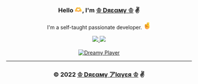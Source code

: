 <h3 align="center">Hello <img width="4%" src="https://github.com/microsoft/fluentui-emoji/blob/main/assets/Heart%20hands/Default/3D/heart_hands_3d_default.png?raw=true">, I'm <a href="https://github.com/Dreamyplayer/">♔ Dяεαмү ♔<a> ✌️</h3>

<p align="center">I'm a self-taught passionate developer. <img width="4%" src="https://github.com/microsoft/fluentui-emoji/blob/main/assets/Crossed%20fingers/Default/3D/crossed_fingers_3d_default.png?raw=true"></p>

<p align="center">
<a href="https://github.com/Dreamyplayer/">
  <img height="50%" width="auto" src="https://api-spotify-three.vercel.app/api" />

  <img height="50%" width="auto" src="https://github-readme-stats.vercel.app/api/wakatime?username=Dreamyplayer&text_color=bcbcbc&hide_border=true&theme=algolia&bg_color=00000000&show_icons=true" />
  </a>
  <br>
  <br>
  <a href="https://www.paypal.com/paypalme/DreamyPlayer"> <img align="center" src="https://cdn.buymeacoffee.com/buttons/v2/default-orange.png" height="50" width="210" alt="Dreamy Player" /></a>

</p>

---

<h3 align="center">© 2022 <a href="https://github.com/Dreamyplayer/">♔ Dяεαмү アlαүεя ♔<a> ✌️</h3>
